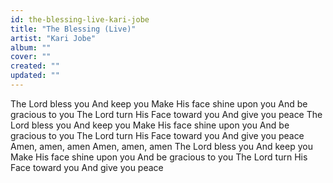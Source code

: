 ```yaml
---
id: the-blessing-live-kari-jobe
title: "The Blessing (Live)"
artist: "Kari Jobe"
album: ""
cover: ""
created: ""
updated: ""
---
```


The Lord bless you
And keep you
Make His face shine upon you
And be gracious to you
The Lord turn His
Face toward you
And give you peace
The Lord bless you
And keep you
Make His face shine upon you
And be gracious to you
The Lord turn His
Face toward you
And give you peace
Amen, amen, amen
Amen, amen, amen
The Lord bless you
And keep you
Make His face shine upon you
And be gracious to you
The Lord turn His
Face toward you
And give you peace